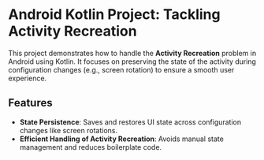# Android Kotlin Project: Tackling Activity Recreation

This project demonstrates how to handle the **Activity Recreation** problem in Android using Kotlin. It focuses on preserving the state of the activity during configuration changes (e.g., screen rotation) to ensure a smooth user experience.

## Features

- **State Persistence**: Saves and restores UI state across configuration changes like screen rotations.
- **Efficient Handling of Activity Recreation**: Avoids manual state management and reduces boilerplate code.
